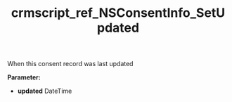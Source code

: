 ﻿---
title: crmscript_ref_NSConsentInfo_SetUpdated
description: NSConsentInfo.SetUpdated(DateTime updated)
intellisense: NSConsentInfo.SetUpdated
keywords: NSConsentInfo, GetUpdated
so.topic: reference
---

When this consent record was last updated

**Parameter:** 
 - **updated** DateTime

